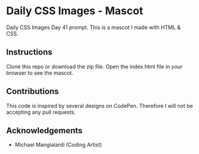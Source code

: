 # Daily CSS Images - Mascot
Daily CSS Images Day 41 prompt. This is a mascot I made with HTML & CSS.

## Instructions
Clone this repo or download the zip file. Open the index.html file in your browser to see the mascot.

## Contributions
This code is inspired by several designs on CodePen. Therefore I will not be accepting any pull requests.

## Acknowledgements
* Michael Mangialardi (Coding Artist)